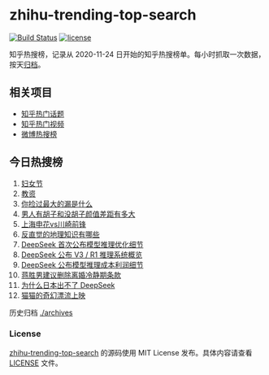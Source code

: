 # zhihu-trending-top-search

[![Build Status](https://github.com/justjavac/zhihu-trending-top-search/workflows/ci/badge.svg?branch=main)](https://github.com/justjavac/zhihu-trending-top-search/actions)
[![license](https://img.shields.io/github/license/justjavac/zhihu-trending-top-search)](https://github.com/justjavac/zhihu-trending-top-search/blob/main/LICENSE)

知乎热搜榜，记录从 2020-11-24 日开始的知乎热搜榜单。每小时抓取一次数据，按天[归档](./archives)。

## 相关项目

- [知乎热门话题](https://github.com/justjavac/zhihu-trending-hot-questions)
- [知乎热门视频](https://github.com/justjavac/zhihu-trending-hot-video)
- [微博热搜榜](https://github.com/justjavac/weibo-trending-hot-search)

## 今日热搜榜

<!-- BEGIN -->
<!-- 最后更新时间 Sat Mar 08 2025 12:12:56 GMT+0800 (China Standard Time) -->

1. [妇女节](https://www.zhihu.com/search?q=%E5%A6%87%E5%A5%B3%E8%8A%82)
1. [教资](https://www.zhihu.com/search?q=%E6%95%99%E8%B5%84)
1. [你捡过最大的漏是什么](https://www.zhihu.com/search?q=%E4%BD%A0%E6%8D%A1%E8%BF%87%E6%9C%80%E5%A4%A7%E7%9A%84%E6%BC%8F%E6%98%AF%E4%BB%80%E4%B9%88)
1. [男人有胡子和没胡子颜值差距有多大](https://www.zhihu.com/search?q=%E7%94%B7%E4%BA%BA%E6%9C%89%E8%83%A1%E5%AD%90%E5%92%8C%E6%B2%A1%E8%83%A1%E5%AD%90%E9%A2%9C%E5%80%BC%E5%B7%AE%E8%B7%9D%E6%9C%89%E5%A4%9A%E5%A4%A7)
1. [上海申花vs川崎前锋](https://www.zhihu.com/search?q=%E4%B8%8A%E6%B5%B7%E7%94%B3%E8%8A%B1vs%E5%B7%9D%E5%B4%8E%E5%89%8D%E9%94%8B)
1. [反直觉的地理知识有哪些](https://www.zhihu.com/search?q=%E5%8F%8D%E7%9B%B4%E8%A7%89%E7%9A%84%E5%9C%B0%E7%90%86%E7%9F%A5%E8%AF%86%E6%9C%89%E5%93%AA%E4%BA%9B)
1. [DeepSeek 首次公布模型推理优化细节](https://www.zhihu.com/search?q=DeepSeek%20%E9%A6%96%E6%AC%A1%E5%85%AC%E5%B8%83%E6%A8%A1%E5%9E%8B%E6%8E%A8%E7%90%86%E4%BC%98%E5%8C%96%E7%BB%86%E8%8A%82)
1. [DeepSeek 公布 V3 / R1 推理系统概览](https://www.zhihu.com/search?q=DeepSeek%20%E5%85%AC%E5%B8%83%20V3%20%2F%20R1%20%E6%8E%A8%E7%90%86%E7%B3%BB%E7%BB%9F%E6%A6%82%E8%A7%88)
1. [DeepSeek 公布模型推理成本利润细节](https://www.zhihu.com/search?q=DeepSeek%20%E5%85%AC%E5%B8%83%E6%A8%A1%E5%9E%8B%E6%8E%A8%E7%90%86%E6%88%90%E6%9C%AC%E5%88%A9%E6%B6%A6%E7%BB%86%E8%8A%82)
1. [蒋胜男建议删除离婚冷静期条款](https://www.zhihu.com/search?q=%E8%92%8B%E8%83%9C%E7%94%B7%E5%BB%BA%E8%AE%AE%E5%88%A0%E9%99%A4%E7%A6%BB%E5%A9%9A%E5%86%B7%E9%9D%99%E6%9C%9F%E6%9D%A1%E6%AC%BE)
1. [为什么日本出不了 DeepSeek](https://www.zhihu.com/search?q=%E4%B8%BA%E4%BB%80%E4%B9%88%E6%97%A5%E6%9C%AC%E5%87%BA%E4%B8%8D%E4%BA%86%20DeepSeek)
1. [猫猫的奇幻漂流上映](https://www.zhihu.com/search?q=%E7%8C%AB%E7%8C%AB%E7%9A%84%E5%A5%87%E5%B9%BB%E6%BC%82%E6%B5%81%E4%B8%8A%E6%98%A0)

<!-- END -->

历史归档 [./archives](./archives)

### License

[zhihu-trending-top-search](https://github.com/justjavac/zhihu-trending-top-search) 的源码使用 MIT License
发布。具体内容请查看 [LICENSE](./LICENSE) 文件。

